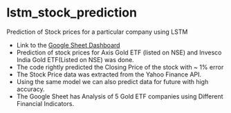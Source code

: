 # lstm_stock_prediction
Prediction of Stock prices for a particular company using LSTM
- Link to the [Google Sheet Dashboard](https://docs.google.com/spreadsheets/d/1hgH68VJuNU2o73rC18NYjqMuZ3ISuPhF45FENysYMjE/)
- Prediction of stock prices for Axis Gold ETF (listed on NSE) and Invesco India Gold ETF(Listed on NSE) was done.
- The code rightly predicted the Closing Price of the stock with ~ 1% error
- The Stock Price data was extracted from the Yahoo Finance API.
- Using the same model we can also predict data for future with high accuracy.
- The Google Sheet has Analysis of 5 Gold ETF companies using Different Financial Indicators.

